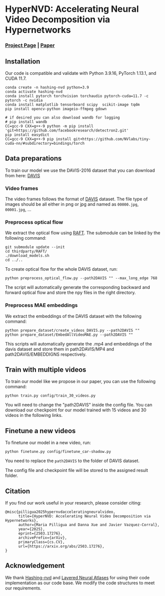 # HyperNVD: Accelerating Neural Video Decomposition via Hypernetworks

### [Project Page](https://hypernvd.github.io/) | [Paper](https://arxiv.org/abs/2503.17276)

## Installation

Our code is compatible and validate with Python 3.9.16, PyTorch 1.13.1, and CUDA 11.7.

```
conda create -n hashing-nvd python=3.9
conda activate hashing-nvd
conda install pytorch torchvision torchaudio pytorch-cuda=11.7 -c pytorch -c nvidia
conda install matplotlib tensorboard scipy  scikit-image tqdm
pip install opencv-python imageio-ffmpeg gdown

# if desired you can also download wandb for logging
# pip install wandb
CC=gcc-9 CXX=g++-9 python -m pip install 'git+https://github.com/facebookresearch/detectron2.git'
pip install easydict
CC=gcc-9 CXX=g++-9 pip install git+https://github.com/NVlabs/tiny-cuda-nn/#subdirectory=bindings/torch
```

## Data preparations

To train our model we use the DAVIS-2016 dataset that you can download from here: [DAVIS](https://davischallenge.org/davis2016/code.html)

### Video frames

The video frames follows the format of [DAVIS](https://davischallenge.org/) dataset. The file type of images should be all either in png or jpg and named as `00000.jpg`, `00001.jpg`, ...

### Preprocess optical flow

We extract the optical flow using [RAFT](https://arxiv.org/abs/2003.12039). The submodule can be linked by the following command:

```
git submodule update --init
cd thirdparty/RAFT/
./download_models.sh
cd ../..
```

To create optical flow for the whole DAVIS dataset, run:

```
python preprocess_optical_flow.py --path2DAVIS "" --max_long_edge 768
```

The script will automatically generate the corresponding backward and forward optical flow and store the npy files in the right directory.

### Preprocess MAE embeddings

We extract the embeddings of the DAVIS dataset with the following command:

```
python prepare_dataset/create_videos_DAVIS.py --path2DAVIS ""
python prepare_dataset/EmbedAllVideoMAE.py --path2DAVIS ""
```
This scripts will automatically generate the .mp4 and embeddings of the davis dataset and store them in path2DAVIS/MP4 and path2DAVIS/EMBEDDIGNS respectively.

## Train with multiple videos

To train our model like we propose in our paper, you can use the following command: 

```
python train.py config/train_30_videos.py
```

You will need to change the "path2DAVIS" inside the config file. 
You can download our checkpoint for our model trained with 15 videos and 30 videos in the following links.

## Finetune a new videos

To finetune our model in a new video, run:

```
python finetune.py config/finetune_car-shadow.py
```

You need to replace the `path2DAVIS` to the folder of DAVIS dataset.

The config file and checkpoint file will be stored to the assigned result folder.

## Citation

If you find our work useful in your research, please consider citing:

```
@misc{pilligua2025hypernvdacceleratingneuralvideo,
      title={HyperNVD: Accelerating Neural Video Decomposition via Hypernetworks}, 
      author={Maria Pilligua and Danna Xue and Javier Vazquez-Corral},
      year={2025},
      eprint={2503.17276},
      archivePrefix={arXiv},
      primaryClass={cs.CV},
      url={https://arxiv.org/abs/2503.17276}, 
}
```

## Acknowledgement

We thank [Hashing-nvd](https://github.com/vllab/hashing-nvd/) and [Layered Neural Atlases](https://github.com/ykasten/layered-neural-atlases) for using their code implementation as our code base. We modify the code structures to meet our requirements.
